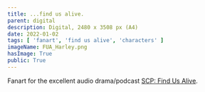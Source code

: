```yaml
---
title: ...find us alive.
parent: digital
description: Digital, 2480 x 3508 px (A4)
date: 2022-01-02
tags: [ 'fanart', 'find us alive', 'characters' ]
imageName: FUA_Harley.png
hasImage: True
public: True
---
```


Fanart for the excellent audio drama/podcast [SCP: Find Us Alive](https://www.findusalivepodcast.com/).